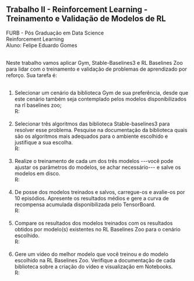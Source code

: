 ## Trabalho II - Reinforcement Learning - Treinamento e Validação de Modelos de RL

FURB - Pós Graduação em Data Science<br/>
Reinforcement Learning<br/>
Aluno: Felipe Eduardo Gomes<br/><br/>

Neste trabalho vamos aplicar Gym, Stable-Baselines3 e RL Baselines Zoo para lidar com o treinamento e validação de problemas de aprendizado por reforço. Sua tarefa é: <br/><br/>

1. Selecionar um cenário da biblioteca Gym de sua preferência, desde que este cenário também seja contemplado pelos modelos disponibilizados na rl baselines zoo;<br/>
R:
<br/><br/>
2. Selecionar três algoritmos das biblioteca Stable-baselines3 para resolver esse problema. Pesquise na documentação da biblioteca quais são os algoritmos mais adequados para o ambiente escolhido e justifique a sua escolha.<br/>
R:
<br/><br/>
3. Realize o treinamento de cada um dos três modelos ---você pode ajustar os parâmetros do modelos, se achar necessário--- e salve os modelos em disco.<br/>
R:
<br/><br/>
4. De posse dos modelos treinados e salvos, carregue-os e avalie-os por 10 episódios. Apresente os resultados médios e gere a curva de recompensa acumulada disponibilizada pelo TensorBoard.<br/>
R:
<br/><br/>
5. Compare os resultados dos modelos treinados com os resultados obtidos por modelo(s) existentes no RL Baselines Zoo para o cenário escolhido.<br/>
R:
<br/><br/>
6. Gere um vídeo do melhor modelo que você treinou e do modelo escolhido na RL Baselines Zoo. Verifique a documentação de cada biblioteca sobre a criação do vídeo e visualização em Notebooks.<br/>
R:
<br/><br/>
